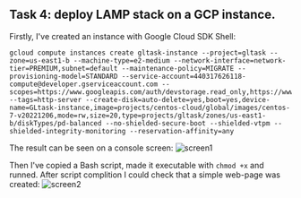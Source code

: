 Task 4: deploy LAMP stack on a GCP instance.
-----------------
Firstly, I've created an instance with Google Cloud SDK Shell:
```shell
gcloud compute instances create gltask-instance --project=gltask --zone=us-east1-b --machine-type=e2-medium --network-interface=network-tier=PREMIUM,subnet=default --maintenance-policy=MIGRATE --provisioning-model=STANDARD --service-account=440317626118-compute@developer.gserviceaccount.com --scopes=https://www.googleapis.com/auth/devstorage.read_only,https://www.googleapis.com/auth/logging.write,https://www.googleapis.com/auth/monitoring.write,https://www.googleapis.com/auth/servicecontrol,https://www.googleapis.com/auth/service.management.readonly,https://www.googleapis.com/auth/trace.append --tags=http-server --create-disk=auto-delete=yes,boot=yes,device-name=GLtask-instance,image=projects/centos-cloud/global/images/centos-7-v20221206,mode=rw,size=20,type=projects/gltask/zones/us-east1-b/diskTypes/pd-balanced --no-shielded-secure-boot --shielded-vtpm --shielded-integrity-monitoring --reservation-affinity=any
```
The result can be seen on a console screen:
![screen1](https://user-images.githubusercontent.com/106439773/209690413-89eac8da-f865-4b90-b612-16330e392185.png)

Then I've copied a Bash script, made it executable with `chmod +x` and runned.
After script complition I could check that a simple web-page was created:
![screen2](https://user-images.githubusercontent.com/106439773/209690757-934ad658-d774-4656-8cd7-cd9773e6ccb9.png)
